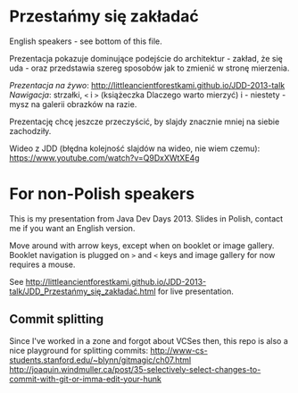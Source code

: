 Przestańmy się zakładać
=======================
English speakers - see bottom of this file.

Prezentacja pokazuje dominujące podejście do architektur - zakład, że się uda - oraz przedstawia szereg sposobów jak to zmienić w stronę mierzenia.

*Prezentacja na żywo*: http://littleancientforestkami.github.io/JDD-2013-talk
*Nawigacja*: strzałki, `<` i `>` (książeczka Dlaczego warto mierzyć) i - niestety - mysz na galerii obrazków na razie.

Prezentację chcę jeszcze przeczyścić, by slajdy znacznie mniej na siebie zachodziły.

Wideo z JDD (błędna kolejność slajdów na wideo, nie wiem czemu): https://www.youtube.com/watch?v=Q9DxXWtXE4g

For non-Polish speakers
=======================
This is my presentation from Java Dev Days 2013. Slides in Polish, contact me if you want an English version.

Move around with arrow keys, except when on booklet or image gallery.
Booklet navigation is plugged on `>` and `<` keys and image gallery for now requires a mouse.

See http://littleancientforestkami.github.io/JDD-2013-talk/JDD_Przestańmy_się_zakładać.html for live presentation.

Commit splitting 
----------------
Since I've worked in a zone and forgot about VCSes then, this repo is also a nice playground for splitting commits:
http://www-cs-students.stanford.edu/~blynn/gitmagic/ch07.html
http://joaquin.windmuller.ca/post/35-selectively-select-changes-to-commit-with-git-or-imma-edit-your-hunk

